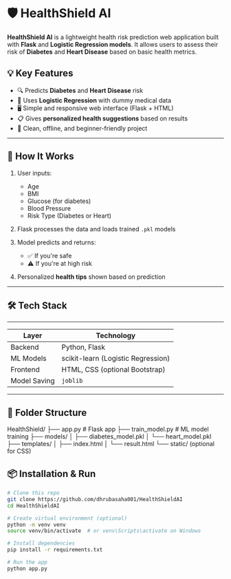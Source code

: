 # 🛡️ HealthShield AI

**HealthShield AI** is a lightweight health risk prediction web application built with **Flask** and **Logistic Regression models**. It allows users to assess their risk of **Diabetes** and **Heart Disease** based on basic health metrics.

## 💡 Key Features

- 🔍 Predicts **Diabetes** and **Heart Disease** risk
- 🧠 Uses **Logistic Regression** with dummy medical data
- 🖥️ Simple and responsive web interface (Flask + HTML)
- 📋 Gives **personalized health suggestions** based on results
- 🔐 Clean, offline, and beginner-friendly project

---

## 🚀 How It Works

1. User inputs:
   - Age
   - BMI
   - Glucose (for diabetes)
   - Blood Pressure
   - Risk Type (Diabetes or Heart)

2. Flask processes the data and loads trained `.pkl` models

3. Model predicts and returns:
   - ✅ If you're safe
   - ⚠️ If you're at high risk

4. Personalized **health tips** shown based on prediction

---

## 🛠️ Tech Stack
---------------------------------------------------
| Layer       | Technology                         |
|-------------|------------------------------------|
| Backend     | Python, Flask                      |
| ML Models   | scikit-learn (Logistic Regression) |
| Frontend    | HTML, CSS (optional Bootstrap)     |
| Model Saving | `joblib`                          |
---------------------------------------------------
## 📁 Folder Structure

HealthShield/
├── app.py # Flask app
├── train_model.py # ML model training
├── models/
│ ├── diabetes_model.pkl
│ └── heart_model.pkl
├── templates/
│ ├── index.html
│ └── result.html
└── static/ (optional for CSS)

## 📦 Installation & Run

```bash
# Clone this repo
git clone https://github.com/dhrubasaha001/HealthShieldAI
cd HealthShieldAI

# Create virtual environment (optional)
python -m venv venv
source venv/bin/activate  # or venv\Scripts\activate on Windows

# Install dependencies
pip install -r requirements.txt

# Run the app
python app.py
